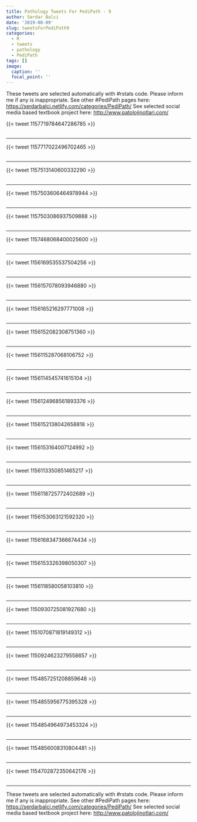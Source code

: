 ```yaml
---
title: Pathology Tweets For PediPath - 9
author: Serdar Balci
date: '2019-08-09'
slug: tweetsForPediPath9
categories:
  - R
  - tweets
  - pathology
  - PediPath
tags: []
image:
  caption: ''
  focal_point: ''
---
```



These tweets are selected automatically with #rstats code. Please inform me if any is inappropriate.
See other #PediPath pages here: https://serdarbalci.netlify.com/categories/PediPath/ 
See selected social media based textbook project here: http://www.patolojinotlari.com/

{{< tweet 1157719784647286785 >}}
<br>
<br>
<hr>
{{< tweet 1157717022496702465 >}}
<br>
<br>
<hr>
{{< tweet 1157513140600332290 >}}
<br>
<br>
<hr>
{{< tweet 1157503606464978944 >}}
<br>
<br>
<hr>
{{< tweet 1157503086937509888 >}}
<br>
<br>
<hr>
{{< tweet 1157468068400025600 >}}
<br>
<br>
<hr>
{{< tweet 1156169535537504256 >}}
<br>
<br>
<hr>
{{< tweet 1156157078093946880 >}}
<br>
<br>
<hr>
{{< tweet 1156165216297771008 >}}
<br>
<br>
<hr>
{{< tweet 1156152082308751360 >}}
<br>
<br>
<hr>
{{< tweet 1156115287068106752 >}}
<br>
<br>
<hr>
{{< tweet 1156114545741615104 >}}
<br>
<br>
<hr>
{{< tweet 1156124968561893376 >}}
<br>
<br>
<hr>
{{< tweet 1156152138042658818 >}}
<br>
<br>
<hr>
{{< tweet 1156153164007124992 >}}
<br>
<br>
<hr>
{{< tweet 1156113350851465217 >}}
<br>
<br>
<hr>
{{< tweet 1156118725772402689 >}}
<br>
<br>
<hr>
{{< tweet 1156153063121592320 >}}
<br>
<br>
<hr>
{{< tweet 1156168347366674434 >}}
<br>
<br>
<hr>
{{< tweet 1156153326398050307 >}}
<br>
<br>
<hr>
{{< tweet 1156118580058103810 >}}
<br>
<br>
<hr>
{{< tweet 1150930725081927680 >}}
<br>
<br>
<hr>
{{< tweet 1151070871819149312 >}}
<br>
<br>
<hr>
{{< tweet 1150924623279558657 >}}
<br>
<br>
<hr>
{{< tweet 1154857251208859648 >}}
<br>
<br>
<hr>
{{< tweet 1154855956775395328 >}}
<br>
<br>
<hr>
{{< tweet 1154854964973453324 >}}
<br>
<br>
<hr>
{{< tweet 1154856008310804481 >}}
<br>
<br>
<hr>
{{< tweet 1154702872350642176 >}}
<br>
<br>
<hr>


These tweets are selected automatically with #rstats code. Please inform me if any is inappropriate.
See other #PediPath pages here: https://serdarbalci.netlify.com/categories/PediPath/ 
See selected social media based textbook project here: http://www.patolojinotlari.com/
